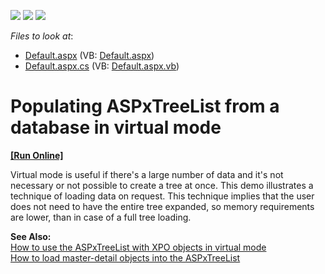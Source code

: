 <!-- default badges list -->
![](https://img.shields.io/endpoint?url=https://codecentral.devexpress.com/api/v1/VersionRange/128548941/13.1.4%2B)
[![](https://img.shields.io/badge/Open_in_DevExpress_Support_Center-FF7200?style=flat-square&logo=DevExpress&logoColor=white)](https://supportcenter.devexpress.com/ticket/details/E1368)
[![](https://img.shields.io/badge/📖_How_to_use_DevExpress_Examples-e9f6fc?style=flat-square)](https://docs.devexpress.com/GeneralInformation/403183)
<!-- default badges end -->
<!-- default file list -->
*Files to look at*:

* [Default.aspx](./CS/VirtualModeDemo/Default.aspx) (VB: [Default.aspx](./VB/VirtualModeDemo/Default.aspx))
* [Default.aspx.cs](./CS/VirtualModeDemo/Default.aspx.cs) (VB: [Default.aspx.vb](./VB/VirtualModeDemo/Default.aspx.vb))
<!-- default file list end -->
# Populating ASPxTreeList from a database in virtual mode
<!-- run online -->
**[[Run Online]](https://codecentral.devexpress.com/e1368/)**
<!-- run online end -->


<p>Virtual mode is useful if there's a large number of data and it's not necessary or not possible to create a tree at once. This demo illustrates a technique of loading data on request. This technique implies that the user does not need to have the entire tree expanded, so memory requirements are lower, than in case of a full tree loading.</p><p><strong>See Also:</strong><br />
<a href="https://www.devexpress.com/Support/Center/p/E2107">How to use the ASPxTreeList with XPO objects in virtual mode</a><br />
<a href="https://www.devexpress.com/Support/Center/p/E2111">How to load master-detail objects into the ASPxTreeList</a></p>

<br/>


